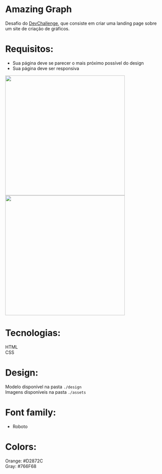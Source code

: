 # Amazing Graph

Desafio do <a href="https://devchallenge.now.sh/"> DevChallenge</a>, que consiste em criar uma landing page sobre um site de criação de gráficos.


# Requisitos:
- Sua página deve se parecer o mais próximo possível do design<br>
- Sua página deve ser responsiva<br>

<img src="https://trello-attachments.s3.amazonaws.com/590fa7f5a8ab015d0cf88052/590fa896d2d25e50583de620/255f1d04baf02f7e818c6e4ec36ddddf/desktop.png" width="380" height="380">

<img src="https://trello-attachments.s3.amazonaws.com/590fa7f5a8ab015d0cf88052/590fa896d2d25e50583de620/cb82a7069f698bde3bafb4ea20316951/mockuper_(1)_(1).png" width="380" height="380">

# Tecnologias: 
HTML<br>
CSS

# Design:
Modelo disponível na pasta `./design`<br>
Imagens disponíveis na pasta `./assets`<br>

# Font family:
- Roboto

# Colors:
Orange: #D2872C<br>
Gray: #766F68
